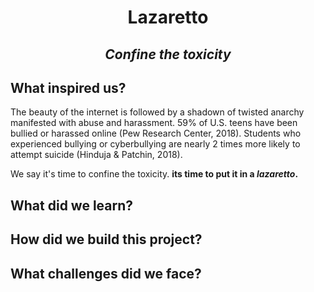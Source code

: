 # <p align="center">**Lazaretto**</p>
## <p align="center">*Confine the toxicity*</p>

## What inspired us?

The beauty of the internet is followed by a shadown of twisted anarchy manifested with abuse and harassment. 59% of U.S. teens have been bullied or harassed online (Pew Research Center, 2018). Students who experienced bullying or cyberbullying are nearly 2 times more likely to attempt suicide (Hinduja & Patchin, 2018).

We say it's time to confine the toxicity.
          **its time to put it in a *lazaretto*.**


## What did we learn?


## How did we build this project?

## What challenges did we face?
